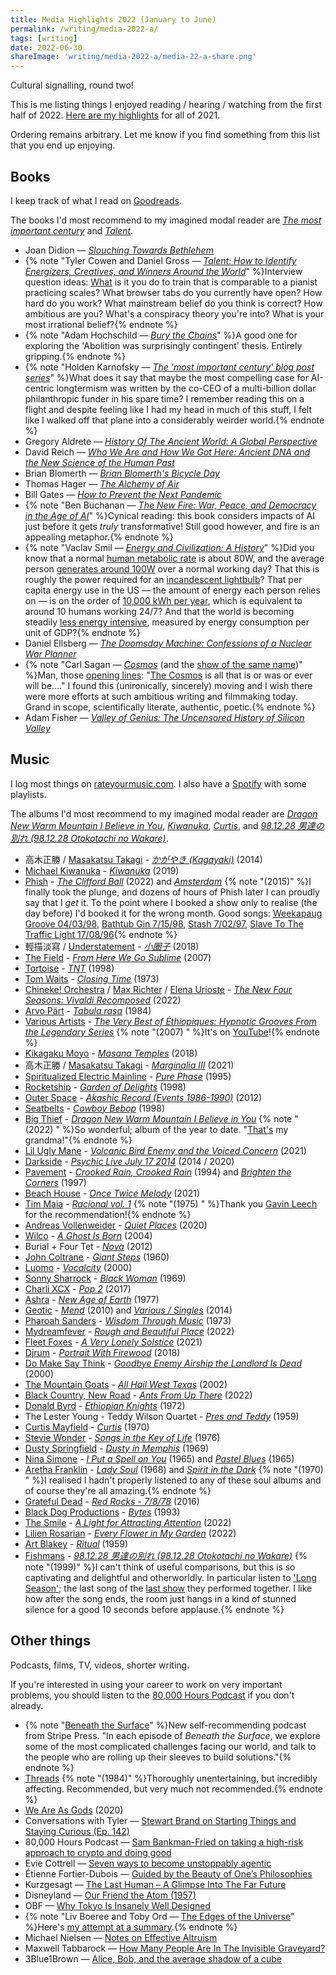 ```yaml
---
title: Media Highlights 2022 (January to June)
permalink: /writing/media-2022-a/
tags: [writing]
date: 2022-06-30
shareImage: 'writing/media-2022-a/media-22-a-share.png'
---
```

Cultural signalling, round two!

This is me listing things I enjoyed reading / hearing / watching from the first half of 2022. [Here are my highlights](https://www.finmoorhouse.com/writing/media-2021) for all of 2021.

Ordering remains arbitrary. Let me know if you find something from this list that you end up enjoying.

## Books

I keep track of what I read on [Goodreads](https://www.goodreads.com/user/show/38695642-fin-moorhouse).

The books I'd most recommend to my imagined modal reader are [*The most important century*](https://www.goodreads.com/book/show/59244207-the-most-important-century-blog-post-series) and [*Talent*](https://www.goodreads.com/book/show/56269174-talent).

- Joan Didion — [*Slouching Towards Bethlehem*](https://www.goodreads.com/book/show/424.Slouching_Towards_Bethlehem)
- {% note "Tyler Cowen and Daniel Gross — [*Talent: How to Identify Energizers, Creatives, and Winners Around the World*](https://www.goodreads.com/book/show/56269174-talent)" %}Interview question ideas: [What](https://www.goodreads.com/review/show/4745730808?book_show_action=false&from_review_page=1) is it you do to train that is comparable to a pianist practicing scales? What browser tabs do you currently have open? How hard do you work? What mainstream belief do you think is correct? How ambitious are you? What's a conspiracy theory you're into? What is your most irrational belief?{% endnote %}
- {% note "Adam Hochschild — [*Bury the Chains*](https://www.goodreads.com/book/show/27668.Bury_the_Chains)" %}A good one for exploring the 'Abolition was surprisingly contingent' thesis. Entirely gripping.{% endnote %}
- {% note "Holden Karnofsky — [*The 'most important century' blog post series*](https://www.goodreads.com/book/show/59244207-the-most-important-century-blog-post-series)" %}What does it say that maybe the most compelling case for AI-centric longtermism was written by the co-CEO of a multi-billion dollar philanthropic funder in his spare time? I remember reading this on a flight and despite feeling like I had my head in much of this stuff, I felt like I walked off that plane into a considerably weirder world.{% endnote %}
- Gregory Aldrete — [*History Of The Ancient World: A Global Perspective*](https://www.goodreads.com/book/show/25692796-history-of-the-ancient-world)
- David Reich — [*Who We Are and How We Got Here: Ancient DNA and the New Science of the Human Past*](https://www.goodreads.com/book/show/35749414-who-we-are-and-how-we-got-here)
- Brian Blomerth — [*Brian Blomerth's Bicycle Day*](https://www.goodreads.com/book/show/52003981-brian-blomerth-s-bicycle-day)
- Thomas Hager — [*The Alchemy of Air*](https://www.goodreads.com/book/show/3269091-the-alchemy-of-air)
- Bill Gates — [*How to Prevent the Next Pandemic*](https://www.goodreads.com/book/show/59900689-how-to-prevent-the-next-pandemic)
- {% note "Ben Buchanan — [*The New Fire: War, Peace, and Democracy in the Age of AI*](https://www.goodreads.com/book/show/58329461-the-new-fire)" %}Cynical reading: this book considers impacts of AI just before it gets *truly* transformative! Still good however, and fire is an appealing metaphor.{% endnote %}
- {% note "Vaclav Smil — [*Energy and Civilization: A History*](https://www.goodreads.com/book/show/31850765-energy-and-civilization)" %}Did you know that a normal [human metabolic rate](https://en.wikipedia.org/wiki/Human_power) is about 80W, and the average person [generates around 100W](https://hypertextbook.com/facts/2003/WeiLiangMok.shtml) over a normal working day? That this is roughly the power required for an [incandescent lightbulb](https://en.wikipedia.org/wiki/Incandescent_light_bulb#Efficacy_and_efficiency)? That per capita energy use in the US — the amount of energy each person relies on — is on the order of [10,000 kWh per year](https://en.wikipedia.org/wiki/List_of_countries_by_electricity_consumption), which is equivalent to around 10 humans working 24/7? And that the world is becoming steadily [less energy intensive](https://www.eia.gov/todayinenergy/detail.php?id=27032), measured by energy consumption per unit of GDP?{% endnote %}
- Daniel Ellsberg — [*The Doomsday Machine: Confessions of a Nuclear War Planner*](https://www.goodreads.com/book/show/25663779-the-doomsday-machine)
- {% note "Carl Sagan — [*Cosmos*](https://www.goodreads.com/book/show/55030.Cosmos) (and the [show of the same name](https://letterboxd.com/film/cosmos-a-personal-voyage/))" %}Man, those [opening lines](https://www.youtube.com/watch?v=uLu1cTKBspI): "[The Cosmos](https://twitter.com/finmoorhouse/status/1517999100347752448) is all that is or was or ever will be...." I found this (unironically, sincerely) moving and I wish there were more efforts at such ambitious writing and filmmaking today. Grand in scope, scientifically literate, authentic, poetic.{% endnote %}
- Adam Fisher — *[Valley of Genius: The Uncensored History of Silicon Valley](https://www.goodreads.com/book/show/36382335-valley-of-genius)*

## Music

I log most things on [rateyourmusic.com](https://rateyourmusic.com/~finm). I also have a [Spotify](https://open.spotify.com/user/finmoorhouse) with some playlists.

The albums I'd most recommend to my imagined modal reader are *[Dragon New Warm Mountain I Believe in You](https://rateyourmusic.com/release/album/big-thief/dragon-new-warm-mountain-i-believe-in-you/)*, *[Kiwanuka](https://rateyourmusic.com/release/album/michael-kiwanuka/kiwanuka/)*, *[Curtis](https://rateyourmusic.com/release/album/curtis-mayfield/curtis/)*, and *[98.12.28 男達の別れ (98.12.28 Otokotachi no Wakare)](https://rateyourmusic.com/release/album/fishmans/98_12_28-男達の別れ-98_12_28-otokotachi-no-wakare/)*.

- 高木正勝 / [Masakatsu Takagi](https://rateyourmusic.com/artist/高木正勝) - *[かがやき (Kagayaki)](https://rateyourmusic.com/release/album/高木正勝/かがやき-kagayaki/)* (2014)
- [Michael Kiwanuka](https://rateyourmusic.com/artist/michael-kiwanuka) - *[Kiwanuka](https://rateyourmusic.com/release/album/michael-kiwanuka/kiwanuka/)* (2019)
- [Phish](https://rateyourmusic.com/artist/phish) - *[The Clifford Ball](https://rateyourmusic.com/release/album/phish/the-clifford-ball/)* (2022) and *[Amsterdam](https://rateyourmusic.com/release/album/phish/amsterdam/)* {% note "(2015)" %}I finally took the plunge, and dozens of hours of Phish later I can proudly say that I *get* it. To the point where I booked a show only to realise (the day before) I'd booked it for the wrong month. Good songs: [Weekapaug Groove 04/03/98](https://open.spotify.com/track/7CjuboegqQx6KPmaF1eXZm?si=6d13b774f92242a0), [Bathtub Gin 7/15/98](https://open.spotify.com/track/2YcWr5D9cVYcrGswsGL4VQ?si=e9f630bcb7ae40c8), [Stash 7/02/97](https://open.spotify.com/track/3CPKo5dQFFCcop5qk0uJoy?si=c4ba3dac87254798), [Slave To The Traffic Light 17/08/96](https://open.spotify.com/track/0CTaelNOOZGKcxEFGSu6qO?si=151122cb58be4e25){% endnote %}
- 輕描淡寫 / [Understatement](https://rateyourmusic.com/artist/輕描淡寫) - *[小圈子](https://rateyourmusic.com/release/album/輕描淡寫/小圈子/)* (2018)
- [The Field](https://rateyourmusic.com/artist/the-field) - *[From Here We Go Sublime](https://rateyourmusic.com/release/album/the-field/from-here-we-go-sublime/)* (2007)
- [Tortoise](https://rateyourmusic.com/artist/tortoise) - *[TNT](https://rateyourmusic.com/release/album/tortoise/tnt/)* (1998)
- [Tom Waits](https://rateyourmusic.com/artist/tom-waits) - *[Closing Time](https://rateyourmusic.com/release/album/tom-waits/closing-time/)* (1973)
- [Chineke! Orchestra](https://rateyourmusic.com/artist/chineke-orchestra) / [Max Richter](https://rateyourmusic.com/artist/max_richter) / [Elena Urioste](https://rateyourmusic.com/artist/elena_urioste) - *[The New Four Seasons: Vivaldi Recomposed](https://rateyourmusic.com/release/album/chineke-orchestra-max-richter-elena-urioste/the-new-four-seasons-vivaldi-recomposed/)* (2022)
- [Arvo Pärt](https://rateyourmusic.com/artist/arvo_part) \- *[Tabula rasa](https://rateyourmusic.com/release/album/staatsorchester-stuttgart-lithuanian-chamber-orchestra-the-12-cellists-of-the-berlin-philharmonic-orchestra-dennis-russell-davies-saulius-sondeckis-gidon-kremer-keith-jarrett-tatjana-grindenko-alfred-schnittke/tabula-rasa/)* (1984)
- [Various Artists](https://rateyourmusic.com/artist/various-artists) - *[The Very Best of Éthiopiques: Hypnotic Grooves From the Legendary Series](https://rateyourmusic.com/release/comp/various-artists/the-very-best-of-ethiopiques-hypnotic-grooves-from-the-legendary-series/)* {% note "(2007) " %}It's on [YouTube](https://www.youtube.com/playlist?list=PLAT4BYuk_sA_8Qkew-a7lrzj3CwFRGh11)!{% endnote %}
- [Kikagaku Moyo](https://rateyourmusic.com/artist/kikagaku-moyo) - *[Masana Temples](https://rateyourmusic.com/release/album/kikagaku-moyo/masana-temples/)* (2018)
- 高木正勝 / [Masakatsu Takagi](https://rateyourmusic.com/artist/高木正勝) - *[Marginalia III](https://rateyourmusic.com/release/comp/高木正勝/marginalia-iii/)* (2021)
- [Spiritualized Electric Mainline](https://rateyourmusic.com/artist/spiritualized) - *[Pure Phase](https://rateyourmusic.com/release/album/spiritualized-electric-mainline/pure-phase/)* (1995)
- [Rocketship](https://rateyourmusic.com/artist/rocketship) - *[Garden of Delights](https://rateyourmusic.com/release/album/rocketship/garden-of-delights/)* (1998)
- [Outer Space](https://rateyourmusic.com/artist/outer_space) - *[Akashic Record (Events 1986-1990)](https://rateyourmusic.com/release/album/outer_space/akashic_record__events_1986_1990_/)* (2012)
- [Seatbelts](https://rateyourmusic.com/artist/seatbelts-2) - *[Cowboy Bebop](https://rateyourmusic.com/release/album/seatbelts/cowboy-bebop/)* (1998)
- [Big Thief](https://rateyourmusic.com/artist/big-thief) - *[Dragon New Warm Mountain I Believe in You](https://rateyourmusic.com/release/album/big-thief/dragon-new-warm-mountain-i-believe-in-you/)* {% note "(2022) " %}So wonderful; album of the year to date. "[That's](https://www.youtube.com/watch?v=VMD2OGlgAEg) my grandma!"{% endnote %}
- [Lil Ugly Mane](https://rateyourmusic.com/artist/lil-ugly-mane) - *[Volcanic Bird Enemy and the Voiced Concern](https://rateyourmusic.com/release/album/lil-ugly-mane/volcanic-bird-enemy-and-the-voiced-concern/)* (2021)
- [Darkside](https://rateyourmusic.com/artist/darkside-3) - *[Psychic Live July 17 2014](https://rateyourmusic.com/release/album/darkside/psychic-live-july-17-2014/)* (2014 / 2020)
- [Pavement](https://rateyourmusic.com/artist/pavement) - *[Crooked Rain, Crooked Rain](https://rateyourmusic.com/release/album/pavement/crooked_rain__crooked_rain/)* (1994) and *[Brighten the Corners](https://rateyourmusic.com/release/album/pavement/brighten-the-corners/)* (1997)
- [Beach House](https://rateyourmusic.com/artist/beach-house) - *[Once Twice Melody](https://rateyourmusic.com/release/ep/beach-house/once-twice-melody/)* (2021)
- [Tim Maia](https://rateyourmusic.com/artist/tim_maia) - *[Racional vol. 1](https://rateyourmusic.com/release/album/tim-maia/racional-vol-1/)* {% note "(1975) " %}Thank you [Gavin Leech](https://www.gleech.org/) for the recommendation!{% endnote %}
- [Andreas Vollenweider](https://rateyourmusic.com/artist/andreas_vollenweider) - *[Quiet Places](https://rateyourmusic.com/release/album/andreas-vollenweider/quiet-places/)* (2020)
- [Wilco](https://rateyourmusic.com/artist/wilco) - *[A Ghost Is Born](https://rateyourmusic.com/release/album/wilco/a-ghost-is-born/)* (2004)
- Burial + Four Tet - *[Nova](https://rateyourmusic.com/release/single/burial-four-tet/nova/)* (2012)
- [John Coltrane](https://rateyourmusic.com/artist/john-coltrane) - *[Giant Steps](https://rateyourmusic.com/release/album/john-coltrane/giant-steps/)* (1960)
- [Luomo](https://rateyourmusic.com/artist/luomo) - *[Vocalcity](https://rateyourmusic.com/release/album/luomo/vocalcity/)* (2000)
- [Sonny Sharrock](https://rateyourmusic.com/artist/sonny-sharrock) - *[Black Woman](https://rateyourmusic.com/release/album/sonny-sharrock/black-woman/)* (1969)
- [Charli XCX](https://rateyourmusic.com/artist/charli-xcx) - *[Pop 2](https://rateyourmusic.com/release/mixtape/charli-xcx/pop-2/)* (2017)
- [Ashra](https://rateyourmusic.com/artist/ashra) - *[New Age of Earth](https://rateyourmusic.com/release/album/ashra/new-age-of-earth/)* (1977)
- [Geotic](https://rateyourmusic.com/artist/geotic) - *[Mend](https://rateyourmusic.com/release/album/geotic/mend/)* (2010) and *[Various / Singles](https://rateyourmusic.com/release/comp/geotic/various-singles/)* (2014)
- [Pharoah Sanders](https://rateyourmusic.com/artist/pharoah_sanders) - *[Wisdom Through Music](https://rateyourmusic.com/release/album/pharoah_sanders/wisdom_through_music/)* (1973)
- [Mydreamfever](https://rateyourmusic.com/artist/mydreamfever) - *[Rough and Beautiful Place](https://rateyourmusic.com/release/album/mydreamfever/rough-and-beautiful-place/)* (2022)
- [Fleet Foxes](https://rateyourmusic.com/artist/fleet-foxes) - *[A Very Lonely Solstice](https://rateyourmusic.com/release/album/fleet-foxes/a-very-lonely-solstice/)* (2021)
- [Djrum](https://rateyourmusic.com/artist/djrum) - *[Portrait With Firewood](https://rateyourmusic.com/release/album/djrum/portrait-with-firewood/)* (2018)
- [Do Make Say Think](https://rateyourmusic.com/artist/do_make_say_think) - *[Goodbye Enemy Airship the Landlord Is Dead](https://rateyourmusic.com/release/album/do_make_say_think/goodbye_enemy_airship_the_landlord_is_dead/)* (2000)
- [The Mountain Goats](https://rateyourmusic.com/artist/the-mountain-goats) - *[All Hail West Texas](https://rateyourmusic.com/release/album/the-mountain-goats/all-hail-west-texas/)* (2002)
- [Black Country, New Road](https://rateyourmusic.com/artist/black-country-new-road) - *[Ants From Up There](https://rateyourmusic.com/release/album/black-country-new-road/ants-from-up-there-1/)* (2022)
- [Donald Byrd](https://rateyourmusic.com/artist/donald-byrd) - *[Ethiopian Knights](https://rateyourmusic.com/release/album/donald-byrd/ethiopian-knights/)* (1972)
- The Lester Young - Teddy Wilson Quartet - *[Pres and Teddy](https://rateyourmusic.com/release/album/the-lester-young-teddy-wilson-quartet/pres-and-teddy/)* (1959)
- [Curtis Mayfield](https://rateyourmusic.com/artist/curtis-mayfield) - *[Curtis](https://rateyourmusic.com/release/album/curtis-mayfield/curtis/)* (1970)
- [Stevie Wonder](https://rateyourmusic.com/artist/stevie-wonder) - *[Songs in the Key of Life](https://rateyourmusic.com/release/album/stevie-wonder/songs-in-the-key-of-life/)* (1976)
- [Dusty Springfield](https://rateyourmusic.com/artist/dusty-springfield) - *[Dusty in Memphis](https://rateyourmusic.com/release/album/dusty-springfield/dusty-in-memphis/)* (1969)
- [Nina Simone](https://rateyourmusic.com/artist/nina-simone) - *[I Put a Spell on You](https://rateyourmusic.com/release/album/nina-simone/i-put-a-spell-on-you/)* (1965) and *[Pastel Blues](https://rateyourmusic.com/release/album/nina-simone/pastel-blues/)* (1965)
- [Aretha Franklin](https://rateyourmusic.com/artist/aretha-franklin) - *[Lady Soul](https://rateyourmusic.com/release/album/aretha-franklin/lady-soul/)* (1968) and *[Spirit in the Dark](https://rateyourmusic.com/release/album/aretha-franklin/spirit-in-the-dark/)* {% note "(1970) " %}I realised I hadn't properly listened to any of these soul albums and of course they're all amazing.{% endnote %}
- [Grateful Dead](https://rateyourmusic.com/artist/grateful-dead) - *[Red Rocks - 7/8/78](https://rateyourmusic.com/release/album/grateful-dead/red-rocks-7_8_78/)* (2016)
- [Black Dog Productions](https://rateyourmusic.com/artist/black-dog-productions) - *[Bytes](https://rateyourmusic.com/release/album/black-dog-productions/bytes/)* (1993)
- [The Smile](https://rateyourmusic.com/artist/the-smile-1) - *[A Light for Attracting Attention](https://rateyourmusic.com/release/album/the-smile/a-light-for-attracting-attention/)* (2022)
- [Lilien Rosarian](https://rateyourmusic.com/artist/lilien-rosarian) - *[Every Flower in My Garden](https://rateyourmusic.com/release/album/lilien-rosarian/every-flower-in-my-garden/)* (2022)
- [Art Blakey](https://rateyourmusic.com/artist/art-blakey) - *[Ritual](https://rateyourmusic.com/release/album/art-blakey/ritual/)* (1959)
- [Fishmans](https://rateyourmusic.com/artist/fishmans) - *[98.12.28 男達の別れ (98.12.28 Otokotachi no Wakare)](https://rateyourmusic.com/release/album/fishmans/98_12_28-男達の別れ-98_12_28-otokotachi-no-wakare/)* {% note "(1999)" %}I can't think of useful comparisons, but this is so captivating and delightful and otherworldly. In particular listen to ['Long Season'](https://www.youtube.com/watch?v=wEGR_PHKK9g); the last song of the [last show](https://en.wikipedia.org/wiki/Fishmans#1998%E2%80%932004:_Otokotachi_no_Wakare,_death_of_Sato,_and_disbandment) they performed together. I like how after the song ends, the room just hangs in a kind of stunned silence for a good 10 seconds before applause.{% endnote %}

## Other things

Podcasts, films, TV, videos, shorter writing.

If you're interested in using your career to work on very important problems, you should listen to the [80,000 Hours Podcast](https://80000hours.org/podcast/) if you don't already.

- {% note "[Beneath the Surface](https://press.stripe.com/beneath-the-surface)" %}New self-recommending podcast from Stripe Press. "In each episode of *Beneath the Surface*, we explore some of  the most complicated challenges facing our world, and talk to the people who are rolling up their sleeves to build solutions."{% endnote %}
- [Threads](https://letterboxd.com/film/threads/) {% note "(1984)" %}Thoroughly unentertaining, but incredibly affecting. Recommended, but very much not recommended.{% endnote %}
- [We Are As Gods](https://letterboxd.com/film/we-are-as-gods/) (2020)
- Conversations with Tyler — [Stewart Brand on Starting Things and Staying Curious (Ep. 142)](https://conversationswithtyler.com/episodes/stewart-brand/)
- 80,000 Hours Podcast — [Sam Bankman-Fried on taking a high-risk approach to crypto and doing good](https://80000hours.org/podcast/episodes/sam-bankman-fried-high-risk-approach-to-crypto-and-doing-good/) 
- Evie Cottrell — [Seven ways to become unstoppably agentic](https://eviecottrell.com/blog/seven-ways-to-become-unstoppably-agentic)
- Étienne Fortier-Dubois — [Guided by the Beauty of One’s Philosophies](https://classicalfuturist.substack.com/p/guided-by-the-beauty-of-ones-philosophies?s=r&utm_source=pocket_mylist)
- Kurzgesagt — [The Last Human – A Glimpse Into The Far Future](https://www.youtube.com/watch?v=LEENEFaVUzU)
- Disneyland — [Our Friend the Atom (1957)](https://www.youtube.com/watch?v=pkwadgJORFM)
- OBF — [Why Tokyo Is Insanely Well Designed](https://www.youtube.com/watch?v=zysL_lkdtys)
- {% note "Liv Boeree and Toby Ord — [The Edges of the Universe](https://www.youtube.com/watch?v=ea3e52Uu4aQ)" %}Here's [my attempt at a summary](https://twitter.com/finmoorhouse/status/1529763804309069824).{% endnote %}
- Michael Nielsen — [Notes on Effective Altruism](https://michaelnotebook.com/eanotes/)
- Maxwell Tabbarock — [How Many People Are In The Invisible Graveyard?](https://www.maximumprogress.org/blog/how-many-people-are-in-the-invisible-graveyard)
- 3Blue1Brown — [Alice, Bob, and the average shadow of a cube](https://www.youtube.com/watch?v=ltLUadnCyi0)
